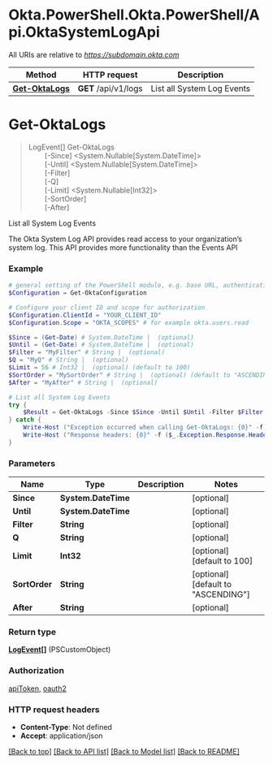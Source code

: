 # Okta.PowerShell.Okta.PowerShell/Api.OktaSystemLogApi

All URIs are relative to *https://subdomain.okta.com*

Method | HTTP request | Description
------------- | ------------- | -------------
[**Get-OktaLogs**](OktaSystemLogApi.md#Get-OktaLogs) | **GET** /api/v1/logs | List all System Log Events


<a id="Get-OktaLogs"></a>
# **Get-OktaLogs**
> LogEvent[] Get-OktaLogs<br>
> &nbsp;&nbsp;&nbsp;&nbsp;&nbsp;&nbsp;&nbsp;&nbsp;[-Since] <System.Nullable[System.DateTime]><br>
> &nbsp;&nbsp;&nbsp;&nbsp;&nbsp;&nbsp;&nbsp;&nbsp;[-Until] <System.Nullable[System.DateTime]><br>
> &nbsp;&nbsp;&nbsp;&nbsp;&nbsp;&nbsp;&nbsp;&nbsp;[-Filter] <String><br>
> &nbsp;&nbsp;&nbsp;&nbsp;&nbsp;&nbsp;&nbsp;&nbsp;[-Q] <String><br>
> &nbsp;&nbsp;&nbsp;&nbsp;&nbsp;&nbsp;&nbsp;&nbsp;[-Limit] <System.Nullable[Int32]><br>
> &nbsp;&nbsp;&nbsp;&nbsp;&nbsp;&nbsp;&nbsp;&nbsp;[-SortOrder] <String><br>
> &nbsp;&nbsp;&nbsp;&nbsp;&nbsp;&nbsp;&nbsp;&nbsp;[-After] <String><br>

List all System Log Events

The Okta System Log API provides read access to your organization’s system log. This API provides more functionality than the Events API

### Example
```powershell
# general setting of the PowerShell module, e.g. base URL, authentication, etc
$Configuration = Get-OktaConfiguration

# Configure your client ID and scope for authorization
$Configuration.ClientId = "YOUR_CLIENT_ID"
$Configuration.Scope = "OKTA_SCOPES" # for example okta.users.read

$Since = (Get-Date) # System.DateTime |  (optional)
$Until = (Get-Date) # System.DateTime |  (optional)
$Filter = "MyFilter" # String |  (optional)
$Q = "MyQ" # String |  (optional)
$Limit = 56 # Int32 |  (optional) (default to 100)
$SortOrder = "MySortOrder" # String |  (optional) (default to "ASCENDING")
$After = "MyAfter" # String |  (optional)

# List all System Log Events
try {
    $Result = Get-OktaLogs -Since $Since -Until $Until -Filter $Filter -Q $Q -Limit $Limit -SortOrder $SortOrder -After $After
} catch {
    Write-Host ("Exception occurred when calling Get-OktaLogs: {0}" -f ($_.ErrorDetails | ConvertFrom-Json))
    Write-Host ("Response headers: {0}" -f ($_.Exception.Response.Headers | ConvertTo-Json))
}
```

### Parameters

Name | Type | Description  | Notes
------------- | ------------- | ------------- | -------------
 **Since** | **System.DateTime**|  | [optional] 
 **Until** | **System.DateTime**|  | [optional] 
 **Filter** | **String**|  | [optional] 
 **Q** | **String**|  | [optional] 
 **Limit** | **Int32**|  | [optional] [default to 100]
 **SortOrder** | **String**|  | [optional] [default to &quot;ASCENDING&quot;]
 **After** | **String**|  | [optional] 

### Return type

[**LogEvent[]**](LogEvent.md) (PSCustomObject)

### Authorization

[apiToken](../README.md#apiToken), [oauth2](../README.md#oauth2)

### HTTP request headers

 - **Content-Type**: Not defined
 - **Accept**: application/json

[[Back to top]](#) [[Back to API list]](../README.md#documentation-for-api-endpoints) [[Back to Model list]](../README.md#documentation-for-models) [[Back to README]](../README.md)


